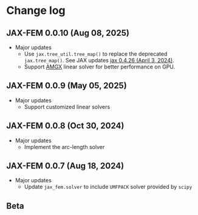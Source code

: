 # Change log


## JAX-FEM 0.0.10 (Aug 08, 2025)
* Major updates
  * Use `jax.tree_util.tree_map()` to replace the deprecated `jax.tree_map()`. See JAX updates [jax 0.4.26 (April 3, 2024)](https://docs.jax.dev/en/latest/changelog.html).
  * Support [AMGX](https://github.com/NVIDIA/AMGX) linear solver for better performance on GPU.


## JAX-FEM 0.0.9 (May 05, 2025)

* Major updates
  * Support customized linear solvers

## JAX-FEM 0.0.8 (Oct 30, 2024)

* Major updates
  * Implement the arc-length solver

## JAX-FEM 0.0.7 (Aug 18, 2024)

* Major updates
  *  Update `jax_fem.solver` to include `UMFPACK` solver provided by `scipy`


## Beta

